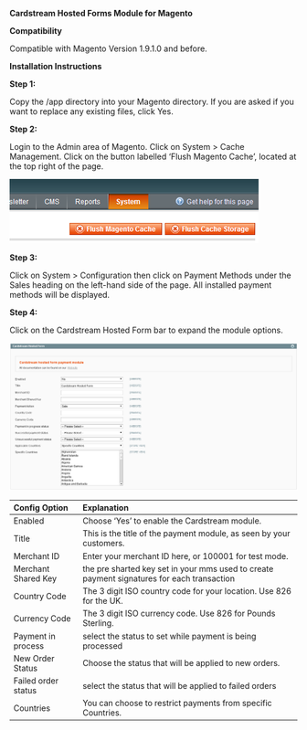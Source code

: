 **Cardstream Hosted Forms Module for Magento**

**Compatibility**

Compatible with Magento Version 1.9.1.0 and before. 

**Installation Instructions**

**Step 1:**

Copy the /app directory into your Magento directory. If you are asked if you
want to replace any existing files, click Yes.

**Step 2:**

Login to the Admin area of Magento. Click on System > Cache Management.
Click on the button labelled ‘Flush Magento Cache’, located at the top right
of the page.

![Magento Flush Cache](/images/magento-cache.png)

**Step 3:**

Click on System > Configuration then click on Payment Methods under the
Sales heading on the left-hand side of the page. All installed payment
methods will be displayed.

**Step 4:**

Click on the Cardstream Hosted Form bar to expand the module options.

![Magento Cardstream Config](/images/magento-cardstream-config.png)

| Config Option | Explanation |
| :-------------|:------------|
| Enabled | Choose ‘Yes’ to enable the Cardstream module. |
| Title   | This is the title of the payment module, as seen by your customers. |
| Merchant ID | Enter your merchant ID here, or 100001 for test mode. |
| Merchant Shared Key | the pre sharted key set in your mms used to create payment signatures for each transaction |
| Country Code | The 3 digit ISO country code for your location. Use 826 for the UK. |
| Currency Code | The 3 digit ISO currency code. Use 826 for Pounds Sterling. |
| Payment in process | select the status to set while payment is being processed |
| New Order Status | Choose the status that will be applied to new orders. |
| Failed order status | select the status that will be applied to failed orders |
| Countries | You can choose to restrict payments from specific Countries. |

